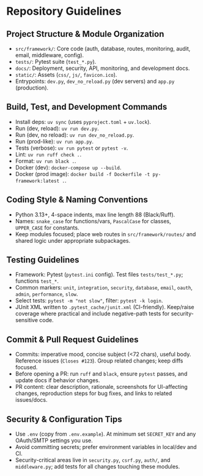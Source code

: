 # Repository Guidelines

## Project Structure & Module Organization
- `src/framework/`: Core code (auth, database, routes, monitoring, audit, email, middleware, config).
- `tests/`: Pytest suite (`test_*.py`).
- `docs/`: Deployment, security, API, monitoring, and development docs.
- `static/`: Assets (`css/`, `js/`, `favicon.ico`).
- Entrypoints: `dev.py`, `dev_no_reload.py` (dev servers) and `app.py` (production).

## Build, Test, and Development Commands
- Install deps: `uv sync` (uses `pyproject.toml` + `uv.lock`).
- Run (dev, reload): `uv run dev.py`.
- Run (dev, no reload): `uv run dev_no_reload.py`.
- Run (prod-like): `uv run app.py`.
- Tests (verbose): `uv run pytest` or `pytest -v`.
- Lint: `uv run ruff check .`.
- Format: `uv run black .`.
- Docker (dev): `docker-compose up --build`.
- Docker (prod image): `docker build -f Dockerfile -t py-framework:latest .`.

## Coding Style & Naming Conventions
- Python 3.13+, 4-space indents, max line length 88 (Black/Ruff).
- Names: `snake_case` for functions/vars, `PascalCase` for classes, `UPPER_CASE` for constants.
- Keep modules focused; place web routes in `src/framework/routes/` and shared logic under appropriate subpackages.

## Testing Guidelines
- Framework: Pytest (`pytest.ini` config). Test files `tests/test_*.py`; functions `test_*`.
- Common markers: `unit`, `integration`, `security`, `database`, `email`, `oauth`, `admin`, `performance`, `slow`.
- Select tests: `pytest -m "not slow"`, filter: `pytest -k login`.
- JUnit XML written to `.pytest_cache/junit.xml` (CI-friendly). Keep/raise coverage where practical and include negative-path tests for security-sensitive code.

## Commit & Pull Request Guidelines
- Commits: imperative mood, concise subject (<72 chars), useful body. Reference issues (`Closes #123`). Group related changes; keep diffs focused.
- Before opening a PR: run `ruff` and `black`, ensure `pytest` passes, and update docs if behavior changes.
- PR content: clear description, rationale, screenshots for UI-affecting changes, reproduction steps for bug fixes, and links to related issues/docs.

## Security & Configuration Tips
- Use `.env` (copy from `.env.example`). At minimum set `SECRET_KEY` and any OAuth/SMTP settings you use.
- Avoid committing secrets; prefer environment variables in local/dev and CI.
- Security-critical areas live in `security.py`, `csrf.py`, `auth/`, and `middleware.py`; add tests for all changes touching these modules.


